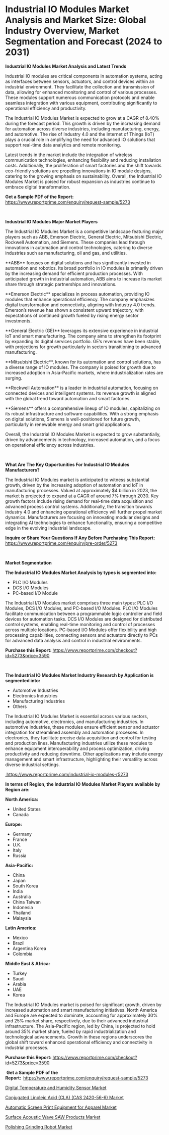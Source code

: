 <p><h1>Industrial IO Modules Market Analysis and Market Size: Global Industry Overview, Market Segmentation and Forecast (2024 to 2031)</h1></p><p><strong>Industrial IO Modules Market Analysis and Latest Trends</strong></p>
<p><p>Industrial IO modules are critical components in automation systems, acting as interfaces between sensors, actuators, and control devices within an industrial environment. They facilitate the collection and transmission of data, allowing for enhanced monitoring and control of various processes. These modules support numerous communication protocols and enable seamless integration with various equipment, contributing significantly to operational efficiency and productivity.</p><p>The Industrial IO Modules Market is expected to grow at a CAGR of 8.40% during the forecast period. This growth is driven by the increasing demand for automation across diverse industries, including manufacturing, energy, and automotive. The rise of Industry 4.0 and the Internet of Things (IoT) plays a crucial role in amplifying the need for advanced IO solutions that support real-time data analytics and remote monitoring.</p><p>Latest trends in the market include the integration of wireless communication technologies, enhancing flexibility and reducing installation costs. Additionally, the proliferation of smart factories and the shift towards eco-friendly solutions are propelling innovations in IO module designs, catering to the growing emphasis on sustainability. Overall, the Industrial IO Modules Market is poised for robust expansion as industries continue to embrace digital transformation.</p></p>
<p><strong>Get a Sample PDF of the Report:&nbsp;</strong> <a href="https://www.reportprime.com/enquiry/request-sample/5273?utm_campaign=1134&utm_medium=2&utm_source=Github&utm_content=ia&utm_term=28102024&utm_id=industrial-io-modules">https://www.reportprime.com/enquiry/request-sample/5273</a></p>
<p>&nbsp;</p>
<p><strong>Industrial IO Modules Major Market Players</strong></p>
<p><p>The Industrial IO Modules Market is a competitive landscape featuring major players such as ABB, Emerson Electric, General Electric, Mitsubishi Electric, Rockwell Automation, and Siemens. These companies lead through innovations in automation and control technologies, catering to diverse industries such as manufacturing, oil and gas, and utilities.</p><p>**ABB** focuses on digital solutions and has significantly invested in automation and robotics. Its broad portfolio in IO modules is primarily driven by the increasing demand for efficient production processes. With anticipated growth in industrial automation, ABB aims to increase its market share through strategic partnerships and innovations.</p><p>**Emerson Electric** specializes in process automation, providing IO modules that enhance operational efficiency. The company emphasizes digital transformation and connectivity, aligning with Industry 4.0 trends. Emerson’s revenue has shown a consistent upward trajectory, with expectations of continued growth fueled by rising energy sector investments.</p><p>**General Electric (GE)** leverages its extensive experience in industrial IoT and smart manufacturing. The company aims to strengthen its footprint by expanding its digital services portfolio. GE’s revenues have been stable, with projections for growth particularly in sectors transitioning to advanced manufacturing.</p><p>**Mitsubishi Electric**, known for its automation and control solutions, has a diverse range of IO modules. The company is poised for growth due to increased adoption in Asia-Pacific markets, where industrialization rates are surging.</p><p>**Rockwell Automation** is a leader in industrial automation, focusing on connected devices and intelligent systems. Its revenue growth is aligned with the global trend toward automation and smart factories.</p><p>**Siemens** offers a comprehensive lineup of IO modules, capitalizing on its robust infrastructure and software capabilities. With a strong emphasis on digital solutions, Siemens is well-positioned for future growth, particularly in renewable energy and smart grid applications.</p><p>Overall, the Industrial IO Modules Market is expected to grow substantially, driven by advancements in technology, increased automation, and a focus on operational efficiency across industries.</p></p>
<p>&nbsp;</p>
<p><strong>What Are The Key Opportunities For Industrial IO Modules Manufacturers?</strong></p>
<p><p>The Industrial IO Modules market is anticipated to witness substantial growth, driven by the increasing adoption of automation and IoT in manufacturing processes. Valued at approximately $4 billion in 2023, the market is projected to expand at a CAGR of around 7% through 2030. Key growth factors include rising demand for real-time data acquisition and advanced process control systems. Additionally, the transition towards Industry 4.0 and enhancing operational efficiency will further propel market dynamics. Manufacturers are focusing on innovating modular designs and integrating AI technologies to enhance functionality, ensuring a competitive edge in the evolving industrial landscape.</p></p>
<p><strong>Inquire or Share Your Questions If Any Before Purchasing This Report:</strong> <a href="https://www.reportprime.com/enquiry/pre-order/5273?utm_campaign=1134&utm_medium=2&utm_source=Github&utm_content=ia&utm_term=28102024&utm_id=industrial-io-modules">https://www.reportprime.com/enquiry/pre-order/5273</a></p>
<p>&nbsp;</p>
<p><strong>Market Segmentation</strong></p>
<p><strong>The Industrial IO Modules Market Analysis by types is segmented into:</strong></p>
<p><ul><li>PLC I/O Modules</li><li>DCS I/O Modules</li><li>PC-based I/O Module</li></ul></p>
<p><p>The Industrial I/O Modules market comprises three main types: PLC I/O Modules, DCS I/O Modules, and PC-based I/O Modules. PLC I/O Modules facilitate communication between a programmable logic controller and field devices for automation tasks. DCS I/O Modules are designed for distributed control systems, enabling real-time monitoring and control of processes across multiple locations. PC-based I/O Modules offer flexibility and high processing capabilities, connecting sensors and actuators directly to PCs for advanced data analysis and control in industrial environments.</p></p>
<p><strong>Purchase this Report:&nbsp;</strong><a href="https://www.reportprime.com/checkout?id=5273&price=3590&utm_campaign=1134&utm_medium=2&utm_source=Github&utm_content=ia&utm_term=28102024&utm_id=industrial-io-modules">https://www.reportprime.com/checkout?id=5273&price=3590</a></p>
<p>&nbsp;</p>
<p><strong>The Industrial IO Modules Market Industry Research by Application is segmented into:</strong></p>
<p><ul><li>Automotive Industries</li><li>Electronics Industries</li><li>Manufacturing Industries</li><li>Others</li></ul></p>
<p><p>The Industrial IO Modules Market is essential across various sectors, including automotive, electronics, and manufacturing industries. In automotive industries, these modules ensure efficient sensor and actuator integration for streamlined assembly and automation processes. In electronics, they facilitate precise data acquisition and control for testing and production lines. Manufacturing industries utilize these modules to enhance equipment interoperability and process optimization, driving productivity and reducing downtime. Other applications may include energy management and smart infrastructure, highlighting their versatility across diverse industrial settings.</p></p>
<p><a href="https://www.reportprime.com/industrial-io-modules-r5273?utm_campaign=1134&utm_medium=2&utm_source=Github&utm_content=ia&utm_term=28102024&utm_id=industrial-io-modules">&nbsp;https://www.reportprime.com/industrial-io-modules-r5273</a></p>
<p><strong>In terms of Region, the Industrial IO Modules Market Players available by Region are:</strong></p>
<p>
    <p> <strong> North America: </strong>
        <ul>
            <li>United States</li>
            <li>Canada</li>
        </ul>
        </p> 
    <p> <strong> Europe: </strong>
        <ul>
            <li>Germany</li>
            <li>France</li>
            <li>U.K.</li>
            <li>Italy</li>
            <li>Russia</li>
        </ul>
        </p> 
    <p> <strong> Asia-Pacific: </strong>
        <ul>
            <li>China</li>
            <li>Japan</li>
            <li>South Korea</li>
            <li>India</li>
            <li>Australia</li>
            <li>China Taiwan</li>
            <li>Indonesia</li>
            <li>Thailand</li>
            <li>Malaysia</li>
        </ul>
        </p> 
    <p> <strong> Latin America: </strong>
        <ul>
            <li>Mexico</li>
            <li>Brazil</li>
            <li>Argentina Korea</li>
            <li>Colombia</li>
        </ul>
        </p> 
    <p> <strong> Middle East & Africa: </strong>
        <ul>
            <li>Turkey</li>
            <li>Saudi</li>
            <li>Arabia</li>
            <li>UAE</li>
            <li>Korea</li>
        </ul>
    </p>
    </p>
<p><p>The Industrial IO Modules market is poised for significant growth, driven by increased automation and smart manufacturing initiatives. North America and Europe are expected to dominate, accounting for approximately 30% and 25% market share, respectively, due to their advanced industrial infrastructure. The Asia-Pacific region, led by China, is projected to hold around 35% market share, fueled by rapid industrialization and technological advancements. Growth in these regions underscores the global shift toward enhanced operational efficiency and connectivity in industrial processes.</p></p>
<p><strong>Purchase this Report: </strong><a href="https://www.reportprime.com/checkout?id=5273&price=3590&utm_campaign=1134&utm_medium=2&utm_source=Github&utm_content=ia&utm_term=28102024&utm_id=industrial-io-modules">https://www.reportprime.com/checkout?id=5273&price=3590</a></p>
<p>&nbsp;<strong>Get a Sample PDF of the Report:&nbsp;&nbsp;</strong><a href="https://www.reportprime.com/enquiry/request-sample/5273?utm_campaign=1134&utm_medium=2&utm_source=Github&utm_content=ia&utm_term=28102024&utm_id=industrial-io-modules">https://www.reportprime.com/enquiry/request-sample/5273</a></p>
<p><strong></strong></p>
<p><p><a href="https://github.com/karolinec5dqui/Market-Research-Report-List-1/blob/main/digital-temperature-and-humidity-sensor-market.md?utm_campaign=1134&utm_medium=2&utm_source=Github&utm_content=ia&utm_term=28102024&utm_id=industrial-io-modules">Digital Temperature and Humidity Sensor Market</a></p><p><a href="https://www.linkedin.com/pulse/decoding-conjugated-linoleic-acid-cla-cas-2420-56-6-market-ibkff?trk=public_post_embed_feed-article-content&utm_campaign=1134&utm_medium=2&utm_source=Github&utm_content=ia&utm_term=28102024&utm_id=industrial-io-modules">Conjugated Linoleic Acid (CLA) (CAS 2420-56-6) Market</a></p><p><a href="https://issuu.com/reportprime-2/docs/automatic-screen-print-equipment-fo_1075229569d186?utm_campaign=1134&utm_medium=2&utm_source=Github&utm_content=ia&utm_term=28102024&utm_id=industrial-io-modules">Automatic Screen Print Equipment for Apparel Market</a></p><p><a href="https://github.com/malika4dt4reta/Market-Research-Report-List-1/blob/main/surface-acoustic-wave-saw-products-market.md?utm_campaign=1134&utm_medium=2&utm_source=Github&utm_content=ia&utm_term=28102024&utm_id=industrial-io-modules">Surface Acoustic Wave SAW Products Market</a></p><p><a href="https://issuu.com/reportprime-2/docs/polishing-grinding-robot-market-siz_8d94a2040f054c?utm_campaign=1134&utm_medium=2&utm_source=Github&utm_content=ia&utm_term=28102024&utm_id=industrial-io-modules">Polishing Grinding Robot Market</a></p></p>